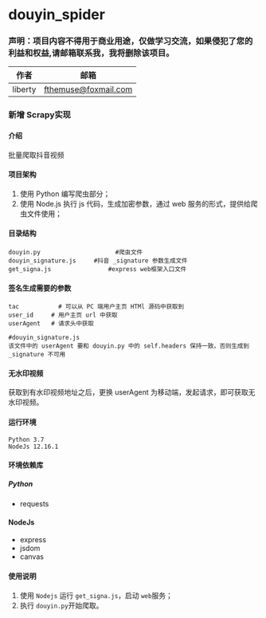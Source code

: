 # douyin_spider

### 声明：项目内容不得用于商业用途，仅做学习交流，如果侵犯了您的利益和权益,请邮箱联系我，我将删除该项目。

| 作者    | 邮箱                                                |
| ------- | --------------------------------------------------- |
| liberty | [fthemuse@foxmail.com](mailto:fthemuse@foxmail.com) |

### 新增 Scrapy实现

#### 介绍

批量爬取抖音视频

#### 项目架构
1. 使用 Python 编写爬虫部分；
2. 使用 Node.js 执行 js 代码，生成加密参数，通过 web 服务的形式，提供给爬虫文件使用；

#### 目录结构

```
douyin.py				      #爬虫文件
douyin_signature.js		#抖音 _signature 参数生成文件
get_signa.js			    #express web框架入口文件
```

#### 签名生成需要的参数

```
tac			  # 可以从 PC 端用户主页 HTMl 源码中获取到
user_id		# 用户主页 url 中获取
userAgent	# 请求头中获取

#douyin_signature.js
该文件中的 userAgent 要和 douyin.py 中的 self.headers 保持一致，否则生成到 _signature 不可用
```

#### 无水印视频

获取到有水印视频地址之后，更换 userAgent 为移动端，发起请求，即可获取无水印视频。

#### 运行环境

```
Python 3.7
NodeJs 12.16.1
```

#### 环境依赖库

##### Python

- requests

#### NodeJs

- express
- jsdom
- canvas

#### 使用说明

1.  使用 `Nodejs` 运行 `get_signa.js`，启动 `web`服务；
2.  执行 `douyin.py`开始爬取。

